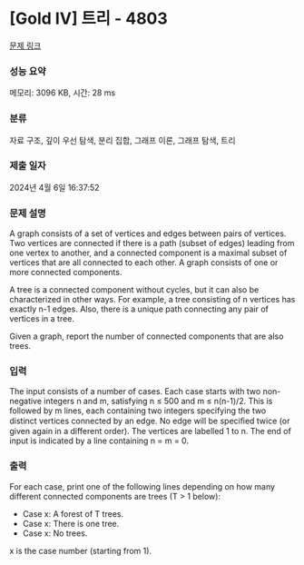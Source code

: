 # [Gold IV] 트리 - 4803 

[문제 링크](https://www.acmicpc.net/problem/4803) 

### 성능 요약

메모리: 3096 KB, 시간: 28 ms

### 분류

자료 구조, 깊이 우선 탐색, 분리 집합, 그래프 이론, 그래프 탐색, 트리

### 제출 일자

2024년 4월 6일 16:37:52

### 문제 설명

<p>A graph consists of a set of vertices and edges between pairs of vertices. Two vertices are connected if there is a path (subset of edges) leading from one vertex to another, and a connected component is a maximal subset of vertices that are all connected to each other. A graph consists of one or more connected components.</p>

<p>A tree is a connected component without cycles, but it can also be characterized in other ways. For example, a tree consisting of n vertices has exactly n-1 edges. Also, there is a unique path connecting any pair of vertices in a tree.</p>

<p>Given a graph, report the number of connected components that are also trees.</p>

### 입력 

 <p>The input consists of a number of cases. Each case starts with two non-negative integers n and m, satisfying n ≤ 500 and m ≤ n(n-1)/2. This is followed by m lines, each containing two integers specifying the two distinct vertices connected by an edge. No edge will be speciﬁed twice (or given again in a different order). The vertices are labelled 1 to n. The end of input is indicated by a line containing n = m = 0.</p>

### 출력 

 <p>For each case, print one of the following lines depending on how many different connected components are trees (T > 1 below):</p>

<ul>
	<li>Case x: A forest of T trees.</li>
	<li>Case x: There is one tree.</li>
	<li>Case x: No trees.</li>
</ul>

<p>x is the case number (starting from 1).</p>

